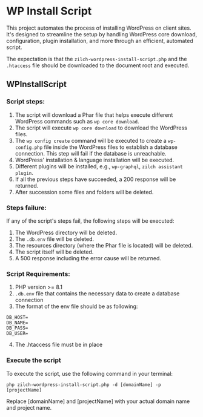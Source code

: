 # WP Install Script

This project automates the process of installing WordPress on client sites. It's designed to streamline the setup by handling WordPress core download, configuration, plugin installation, and more through an efficient, automated script.

The expectation is that the `zilch-wordpress-install-script.php` and the `.htaccess` file should be downloaded to the document root and executed.

## WPInstallScript

### Script steps:

1) The script will download a Phar file that helps execute different WordPress commands such as `wp core download`.
2) The script will execute `wp core download` to download the WordPress files.
3) The `wp config create` command will be executed to create a `wp-config.php` file inside the WordPress files to establish a database connection. This step will fail if the database is unreachable.
4) WordPress' installation & language installation will be executed.
5) Different plugins will be installed, e.g., `wp-graphql`, `zilch assistant plugin`.
6) If all the previous steps have succeeded, a 200 response will be returned.
7) After succession some files and folders will be deleted.

### Steps failure:

If any of the script's steps fail, the following steps will be executed:

1) The WordPress directory will be deleted.
2) The `.db.env` file will be deleted.
3) The resources directory (where the Phar file is located) will be deleted.
4) The script itself will be deleted.
5) A 500 response including the error cause will be returned.

### Script Requirements:
1) PHP version >= 8.1
2) `.db.env` file that contains the necessary data to create a database connection
3) The format of the env file should be as following:
```
DB_HOST=
DB_NAME=
DB_PASS=
DB_USER=
```
4) The .htaccess file must be in place 

### Execute the script
To execute the script, use the following command in your terminal:

`php zilch-wordpress-install-script.php -d [domainName] -p [projectName]`

Replace [domainName] and [projectName] with your actual domain name and project name.
